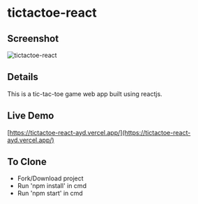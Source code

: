 # tictactoe-react
 
## Screenshot
![tictactoe-react](https://aydavid-thetechguy.github.io/tictactoe-react/tictactoe-react.png)

## Details
This is a tic-tac-toe game web app built using reactjs.

## Live Demo
[https://tictactoe-react-ayd.vercel.app/](https://tictactoe-react-ayd.vercel.app/)

## To Clone
- Fork/Download project
- Run 'npm install' in cmd
- Run 'npm start' in cmd
